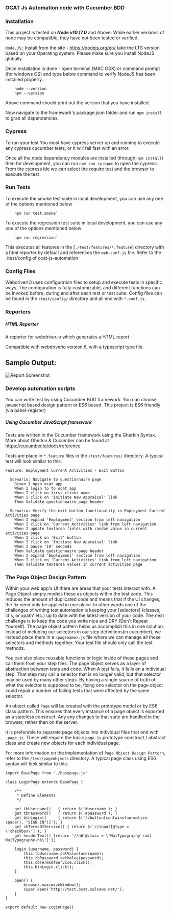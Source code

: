  ### OCAT Js Automation code with Cucumber BDD
 
### Installation
This project is tested on ***Node v10.17.0*** and Above.  While earlier versions of node may be compatible, they have not been tested or verified.

`Node.JS:` Install  from the site - https://nodejs.org/en/  take the LTS version based on your Operating system. Please make sure you install NodeJS globally.

Once installation is done - open terminal (MAC OSX) or command prompt (for windows OS) and type below command to verify NodeJS has been installed properly.

        node --version
        npm --version
Above command should print out the version that you have installed.

Now navigate to the framework's package.json folder and run `npm install` to grab all dependencies.

### Cypress

  To run your test You must have cypress server up and running to execute any cypress cucumber tests, or it will fail fast with an error.

  Once all the node dependency modules are installed (through `npm install`) then for development, you can run  `npm run cy:open`  to open the cypress. From the cypress ide we can select the require test and the browser to execute the test
  
### Run Tests

To execute the smoke test suite in local development, you can use any one of the options mentioned below

        npm run test:smoke`

To execute the regression test suite in local development, you can use any one of the options mentioned below

        npm run regression`        

This executes all features in the [`./test/features/*.feature`]  directory with a html reporter by default and references the `web.conf.js` file. Refer to the ./test/config of ocat-js-automation

### Config Files
WebdriverIO uses configuration files to setup and execute tests in specific ways.  The configuration is fully customizable, and different functions can be invoked before, during and after each test or test suite.  Config files can be found in the `/test/config/` directory and all end with `*.conf.js`.

### Reporters

##### HTML Reporter
A reporter for webdriver.io which generates a HTML report.

Compatible with webdriverio version 6, with a typescript type file.

## Sample Output:

![Report Screenshot](readme/html-reporter-1.png)

### Develop automation scripts

You can write test by using Cucumber BDD framework. You can choose javascript based design pattern or ES6 based. This project is ES6 friendly (via babel-register)

##### Using Cucumber JavaScript framework

Tests are written in the Cucumber framework using the Gherkin Syntax. More about Gherkin & Cucumber can be found at https://cucumber.io/docs/reference

Tests are place in `*.feature` files in the `/test/features/` directory. A typical test will look similar to this:

```
Feature: Employment Current Activities - Exit Button

  Scenario: Navigate to questionnaire page
    Given I open ocat app
    When I login to to ocat app
    When I click on first client name
    When I click on 'Initiate New Appraisal' link
    Then Validate questionnaire page header

  Scenario: Verify the exit button functionality in Employment Current Activities page
    When I expand 'Employment' section from left navigation
    When I click on 'Current Activities' link from left navigation
    When I update textarea fields with random value in current activities page
    When I click on 'Exit' button
    When I click on 'Initiate New Appraisal' link
    When I pause '10' seconds
    Then Validate questionnaire page header
    When I expand 'Employment' section from left navigation
    When I click on 'Current Activities' link from left navigation
    Then Validate textarea values in current activities page

```

### The Page Object Design Pattern

Within your web app's UI there are areas that your tests interact with. A Page Object simply models these as objects within the test code. This reduces the amount of duplicated code and means that if the UI changes, the fix need only be applied in one place. In other wards one of the challenges of writing test automation is keeping your [selectors] (classes, id's, or xpath' etc.) up to date with the latest version of your code.  The next challenge is to keep the code you write nice and DRY (Don't Repeat Yourself).  The page object pattern helps us accomplish this in one solution.  Instead of including our selectors in our step definitions(in cucumber), we instead place them in a `<pagename>.js` file where we can manage all these selectors and methods together. Your test file should only call the test methods.

You can also place reusable functions or logic inside of these pages and call them from your step files. The page object serves as a layer of abstraction between tests and code.  When A test fails, it fails on a individual step.  That step may call a selector that is no longer valid, but that selector may be used by many other steps.  By having a single source of truth of what the selector is supposed to be, fixing one selector on the page object could repair a number of failing tests that were affected by the same selector.

An object called `Page` will be created with the prototype model or by ES6 class pattern.  This ensures that every instance of a page object is exported as a stateless construct. Any any changes to that state are handled in the browser, rather than on the server.

It is preferable to separate page objects into individual files that end with `.page.js`.  These will require the basic `page.js` prototype construct / abstract class and create new objects for each individual page.

For more information on the implementation of `Page Object Design Pattern`, refer to the `/test/pageobjects` directory. A typical page class using ES6 syntax will look similar to this:

```
import BasePage from './basepage.js'

class LoginPage extends BasePage {

    /**
     * Define Elements
     */

    get tbUsername()   { return $('#username'); }
    get tbPassword()   { return $('#password'); }
    get btnLogin()     { return $('//button[contains(normalize-space(), "SIGN IN")]'); }
    get cbTermsOfService() { return $('//input[@type = \'checkbox\']'); }
    get headerText() {return '//h6[@class = \'MuiTypography-root MuiTypography-h6\']'};

    login (username, password) {
        this.tbUsername.setValue(username);
        this.tbPassword.setValue(password);
        this.cbTermsOfService.click();
        this.btnLogin.click();
    }

    open() {
        browser.maximizeWindow();
        super.open('http://test.ocat.calsaws.net/');
    }
}

export default new LoginPage()

```
